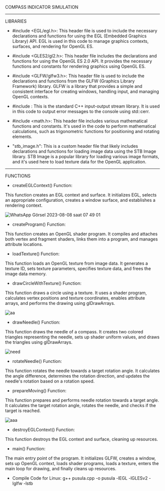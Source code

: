 COMPASS INDICATOR SIMULATION
**********************************************************
LIBRARIES

* #include <EGL/egl.h>: This header file is used to include the necessary declarations and functions for using the EGL (Embedded Graphics Library) API. EGL is used in this code to manage graphics contexts, surfaces, and rendering for OpenGL ES.

* #include <GLES2/gl2.h>: This header file includes the declarations and functions for using the OpenGL ES 2.0 API. It provides the necessary functions and constants for rendering graphics using OpenGL ES.

* #include <GLFW/glfw3.h>: This header file is used to include the declarations and functions from the GLFW (Graphics Library Framework) library. GLFW is a library that provides a simple and consistent interface for creating windows, handling input, and managing OpenGL contexts.

* #include <iostream>: This is the standard C++ input-output stream library. It is used in this code to output error messages to the console using std::cerr.

* #include <math.h>: This header file includes various mathematical functions and constants. It's used in the code to perform mathematical calculations, such as trigonometric functions for positioning and rotating elements.

* "stb_image.h": This is a custom header file that likely includes declarations and functions for loading image data using the STB Image library. STB Image is a popular library for loading various image formats, and it's used here to load texture data for the OpenGL application.
**********************************************************
FUNCTIONS

* createEGLContext() Function:
  
This function creates an EGL context and surface. It initializes EGL, selects an appropriate configuration, creates a window surface, and establishes a rendering context.

![WhatsApp Görsel 2023-08-08 saat 07 49 01](https://github.com/hakankabayell/OpenGL-ES-2.0-CompassIndicatorSimulation/assets/127239422/5df09e94-8ecc-4a4c-97cb-e30a634e9863)


* createProgram() Function:

This function creates an OpenGL shader program. It compiles and attaches both vertex and fragment shaders, links them into a program, and manages attribute locations.

* loadTexture() Function:

This function loads an OpenGL texture from image data. It generates a texture ID, sets texture parameters, specifies texture data, and frees the image data memory.

* drawCircleWithTexture() Function:

This function draws a circle using a texture. It uses a shader program, calculates vertex positions and texture coordinates, enables attribute arrays, and performs the drawing using glDrawArrays.

![aa](https://github.com/hakankabayell/OpenGL-ES-2.0-CompassIndicatorSimulation/assets/127239422/ca489746-cc0e-498e-9d07-daf762db850a)

* drawNeedle() Function:

This function draws the needle of a compass. It creates two colored triangles representing the needle, sets up shader uniform values, and draws the triangles using glDrawArrays.

![need](https://github.com/hakankabayell/OpenGL-ES-2.0-CompassIndicatorSimulation/assets/127239422/734a5da9-a326-4628-8383-5123b345d535)

* rotateNeedle() Function:

This function rotates the needle towards a target rotation angle. It calculates the angle difference, determines the rotation direction, and updates the needle's rotation based on a rotation speed.

* prepareMoving() Function:

This function prepares and performs needle rotation towards a target angle. It calculates the target rotation angle, rotates the needle, and checks if the target is reached.

![aaa](https://github.com/hakankabayell/OpenGL-ES-2.0-CompassIndicatorSimulation/assets/127239422/1cd57656-137e-4726-b7d7-51e76e83ebab)

* destroyEGLContext() Function:

This function destroys the EGL context and surface, cleaning up resources.

* main() Function:

The main entry point of the program. It initializes GLFW, creates a window, sets up OpenGL context, loads shader programs, loads a texture, enters the main loop for drawing, and finally cleans up resources.

* Compile Code for Linux:
g++ pusula.cpp -o pusula -lEGL -lGLESv2 -lglfw -lstb










